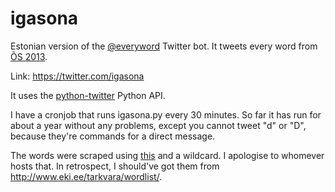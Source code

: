 # igasona
Estonian version of the [@everyword](https://twitter.com/everyword) Twitter bot. It tweets every word from [ÕS 2013](http://www.eki.ee/dict/qs/).

Link: https://twitter.com/igasona

It uses the [python-twitter](https://github.com/bear/python-twitter) Python API.

I have a cronjob that runs igasona.py every 30 minutes. So far it has run for about a year without any problems, except you cannot tweet "d" or "D", because they're commands for a direct message.

The words were scraped using [this](http://www.eki.ee/dict/xp/index.cgi?dictid=eos) and a wildcard. I apologise to whomever hosts that. In retrospect, I should've got them from http://www.eki.ee/tarkvara/wordlist/.
